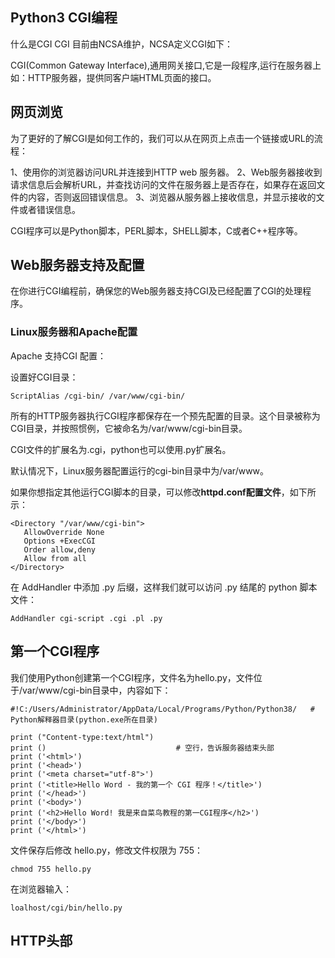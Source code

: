 ## Python3 CGI编程


什么是CGI
CGI 目前由NCSA维护，NCSA定义CGI如下：

CGI(Common Gateway Interface),通用网关接口,它是一段程序,运行在服务器上如：HTTP服务器，提供同客户端HTML页面的接口。

## 网页浏览

为了更好的了解CGI是如何工作的，我们可以从在网页上点击一个链接或URL的流程：
> 
1、使用你的浏览器访问URL并连接到HTTP web 服务器。
2、Web服务器接收到请求信息后会解析URL，并查找访问的文件在服务器上是否存在，如果存在返回文件的内容，否则返回错误信息。
3、浏览器从服务器上接收信息，并显示接收的文件或者错误信息。

CGI程序可以是Python脚本，PERL脚本，SHELL脚本，C或者C++程序等。

## Web服务器支持及配置

在你进行CGI编程前，确保您的Web服务器支持CGI及已经配置了CGI的处理程序。

### Linux服务器和Apache配置 

Apache 支持CGI 配置：

设置好CGI目录：

```
ScriptAlias /cgi-bin/ /var/www/cgi-bin/
```

所有的HTTP服务器执行CGI程序都保存在一个预先配置的目录。这个目录被称为CGI目录，并按照惯例，它被命名为/var/www/cgi-bin目录。

CGI文件的扩展名为.cgi，python也可以使用.py扩展名。

默认情况下，Linux服务器配置运行的cgi-bin目录中为/var/www。

如果你想指定其他运行CGI脚本的目录，可以修改**httpd.conf配置文件**，如下所示：
```
<Directory "/var/www/cgi-bin">
   AllowOverride None
   Options +ExecCGI
   Order allow,deny
   Allow from all
</Directory>
```

在 AddHandler 中添加 .py 后缀，这样我们就可以访问 .py 结尾的 python 脚本文件：

```
AddHandler cgi-script .cgi .pl .py
```

## 第一个CGI程序

我们使用Python创建第一个CGI程序，文件名为hello.py，文件位于/var/www/cgi-bin目录中，内容如下：
```
#!C:/Users/Administrator/AppData/Local/Programs/Python/Python38/   # Python解释器目录(python.exe所在目录)

print ("Content-type:text/html")
print ()                             # 空行，告诉服务器结束头部
print ('<html>')
print ('<head>')
print ('<meta charset="utf-8">')
print ('<title>Hello Word - 我的第一个 CGI 程序！</title>')
print ('</head>')
print ('<body>')
print ('<h2>Hello Word! 我是来自菜鸟教程的第一CGI程序</h2>')
print ('</body>')
print ('</html>')
```

文件保存后修改 hello.py，修改文件权限为 755：
```
chmod 755 hello.py 
```

在浏览器输入：
```
loalhost/cgi/bin/hello.py
```

## HTTP头部




